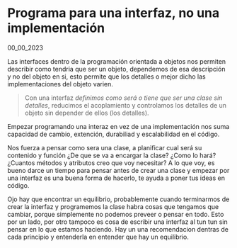 # Programa para una interfaz, no una implementación
00_00_2023

Las interfaces dentro de la programación orientada a objetos nos permiten describir como tendria que ser un objeto, dependemos de esa descripción y no del objeto en si, esto permite que los detalles o mejor dicho las implementaciones del objeto varien.

> Con una interfaz *definimos como será o tiene que ser una clase sin detalles*, reducimos el acoplamiento y controlamos los detalles de un objeto sin depender de ellos (los detalles).

Empezar programando una interaz en vez de una implementación nos suma capacidad de cambio, extención, durabiliad y escalabilidad en el código.

Nos fuerza a pensar como sera una clase, a planificar cual será su contenido y función ¿De que se va a encargar la clase? ¿Como lo hará? ¿Cuantos métodos y atributos creo que voy necesitar? A lo que voy, es bueno darce un tiempo para pensar antes de crear una clase y empezar por una interfaz es una buena forma de hacerlo, te ayuda a poner tus ideas en código.

Ojo hay que encontrar un equilibrio, probablemente cuando terminarmos de crear la interfaz y programemos la clase habra cosas que tengamos que cambiar, porque simplemente no podemos preveer o pensar en todo. Esto por un lado, por otro tampoco es cosa de escribir una interfaz al tun tun sin pensar en lo que estamos haciendo. Hay un una recomendacion dentras de cada principio y entenderla en entender que hay un equilibrio.